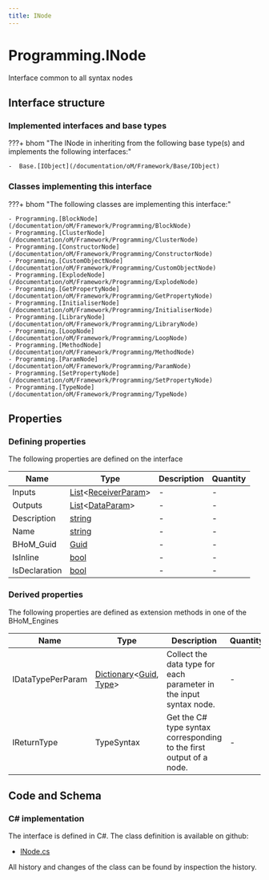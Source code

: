 ```yaml
---
title: INode
---
```


# Programming.INode

Interface common to all syntax nodes

## Interface structure

### Implemented interfaces and base types

???+ bhom "The INode in inheriting from the following base type(s) and implements the following interfaces:"

    -  Base.[IObject](/documentation/oM/Framework/Base/IObject)


### Classes implementing this interface

???+ bhom "The following classes are implementing this interface:"

    - Programming.[BlockNode](/documentation/oM/Framework/Programming/BlockNode)
    - Programming.[ClusterNode](/documentation/oM/Framework/Programming/ClusterNode)
    - Programming.[ConstructorNode](/documentation/oM/Framework/Programming/ConstructorNode)
    - Programming.[CustomObjectNode](/documentation/oM/Framework/Programming/CustomObjectNode)
    - Programming.[ExplodeNode](/documentation/oM/Framework/Programming/ExplodeNode)
    - Programming.[GetPropertyNode](/documentation/oM/Framework/Programming/GetPropertyNode)
    - Programming.[InitialiserNode](/documentation/oM/Framework/Programming/InitialiserNode)
    - Programming.[LibraryNode](/documentation/oM/Framework/Programming/LibraryNode)
    - Programming.[LoopNode](/documentation/oM/Framework/Programming/LoopNode)
    - Programming.[MethodNode](/documentation/oM/Framework/Programming/MethodNode)
    - Programming.[ParamNode](/documentation/oM/Framework/Programming/ParamNode)
    - Programming.[SetPropertyNode](/documentation/oM/Framework/Programming/SetPropertyNode)
    - Programming.[TypeNode](/documentation/oM/Framework/Programming/TypeNode)


## Properties



### Defining properties

The following properties are defined on the interface

| Name             | Type             | Description      | Quantity         |
|------------------|------------------|------------------|------------------|
| Inputs | [List](https://learn.microsoft.com/en-us/dotnet/api/System.Collections.Generic.List-1?view=netstandard-2.0)&lt;[ReceiverParam](/documentation/oM/Framework/Programming/ReceiverParam)&gt; | - | - |
| Outputs | [List](https://learn.microsoft.com/en-us/dotnet/api/System.Collections.Generic.List-1?view=netstandard-2.0)&lt;[DataParam](/documentation/oM/Framework/Programming/DataParam)&gt; | - | - |
| Description | [string](https://learn.microsoft.com/en-us/dotnet/api/System.String?view=netstandard-2.0) | - | - |
| Name | [string](https://learn.microsoft.com/en-us/dotnet/api/System.String?view=netstandard-2.0) | - | - |
| BHoM_Guid | [Guid](https://learn.microsoft.com/en-us/dotnet/api/System.Guid?view=netstandard-2.0) | - | - |
| IsInline | [bool](https://learn.microsoft.com/en-us/dotnet/api/System.Boolean?view=netstandard-2.0) | - | - |
| IsDeclaration | [bool](https://learn.microsoft.com/en-us/dotnet/api/System.Boolean?view=netstandard-2.0) | - | - |


### Derived properties

The following properties are defined as extension methods in one of the BHoM_Engines

| Name             | Type             | Description      | Quantity         | Engine           |
|------------------|------------------|------------------|------------------|------------------|
| IDataTypePerParam | [Dictionary](https://learn.microsoft.com/en-us/dotnet/api/System.Collections.Generic.Dictionary-2?view=netstandard-2.0)&lt;[Guid](https://learn.microsoft.com/en-us/dotnet/api/System.Guid?view=netstandard-2.0), [Type](https://learn.microsoft.com/en-us/dotnet/api/System.Type?view=netstandard-2.0)&gt; | Collect the data type for each parameter in the input syntax node. | - | Programming_Engine |
| IReturnType | TypeSyntax | Get the C# type syntax corresponding to the first output of a node. | - | CSharp_Engine |


## Code and Schema

### C# implementation

The interface is defined in C#. The class definition is available on github:

- [INode.cs](https://github.com/BHoM/BHoM/blob/develop/Programming_oM/Nodes/INode.cs)

All history and changes of the class can be found by inspection the history.
